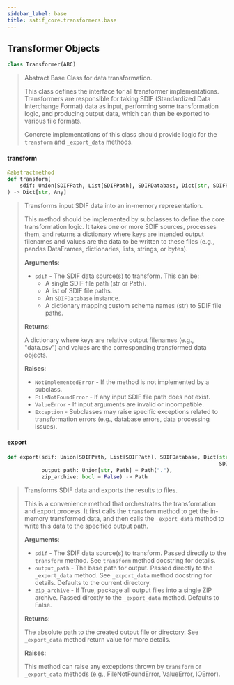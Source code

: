 ```yaml
---
sidebar_label: base
title: satif_core.transformers.base
---
```


## Transformer Objects

```python
class Transformer(ABC)
```

> Abstract Base Class for data transformation.
>
> This class defines the interface for all transformer implementations.
> Transformers are responsible for taking SDIF (Standardized Data Interchange Format)
> data as input, performing some transformation logic, and producing output data,
> which can then be exported to various file formats.
>
> Concrete implementations of this class should provide logic for the `transform`
> and `_export_data` methods.

#### transform

```python
@abstractmethod
def transform(
    sdif: Union[SDIFPath, List[SDIFPath], SDIFDatabase, Dict[str, SDIFPath]]
) -> Dict[str, Any]
```

> Transforms input SDIF data into an in-memory representation.
>
> This method should be implemented by subclasses to define the core
> transformation logic. It takes one or more SDIF sources, processes them,
> and returns a dictionary where keys are intended output filenames and
> values are the data to be written to these files (e.g., pandas DataFrames,
> dictionaries, lists, strings, or bytes).
>
> **Arguments**:
>
> - `sdif` - The SDIF data source(s) to transform. This can be:
>   - A single SDIF file path (str or Path).
>   - A list of SDIF file paths.
>   - An `SDIFDatabase` instance.
>   - A dictionary mapping custom schema names (str) to SDIF file paths.
>
>
> **Returns**:
>
>   A dictionary where keys are relative output filenames (e.g., &quot;data.csv&quot;)
>   and values are the corresponding transformed data objects.
>
>
> **Raises**:
>
> - `NotImplementedError` - If the method is not implemented by a subclass.
> - `FileNotFoundError` - If any input SDIF file path does not exist.
> - `ValueError` - If input arguments are invalid or incompatible.
> - `Exception` - Subclasses may raise specific exceptions related to
>   transformation errors (e.g., database errors, data processing issues).

#### export

```python
def export(sdif: Union[SDIFPath, List[SDIFPath], SDIFDatabase, Dict[str,
                                                                    SDIFPath]],
           output_path: Union[str, Path] = Path("."),
           zip_archive: bool = False) -> Path
```

> Transforms SDIF data and exports the results to files.
>
> This is a convenience method that orchestrates the transformation and
> export process. It first calls the `transform` method to get the
> in-memory transformed data, and then calls the `_export_data` method
> to write this data to the specified output path.
>
> **Arguments**:
>
> - `sdif` - The SDIF data source(s) to transform. Passed directly to the
>   `transform` method. See `transform` method docstring for details.
> - `output_path` - The base path for output. Passed directly to the
>   `_export_data` method. See `_export_data` method
>   docstring for details. Defaults to the current directory.
> - `zip_archive` - If True, package all output files into a single ZIP archive.
>   Passed directly to the `_export_data` method.
>   Defaults to False.
>
>
> **Returns**:
>
>   The absolute path to the created output file or directory.
>   See `_export_data` method return value for more details.
>
>
> **Raises**:
>
>   This method can raise any exceptions thrown by `transform` or
>   `_export_data` methods (e.g., FileNotFoundError, ValueError, IOError).
